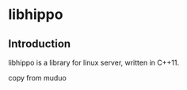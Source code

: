 libhippo
====

## Introduction
libhippo is a library for linux server, written in C++11.

copy from muduo
